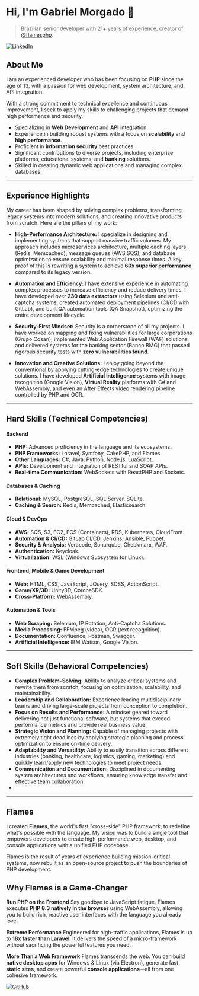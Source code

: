 # Hi, I'm Gabriel Morgado 👋
>Brazilian senior developer with 21+ years of experience‎, creator of <a href="https://github.com/flamesphp/flames" target="_blank">@flamesphp</a>.
<p align="left">
  <a href="https://www.linkedin.com/in/gabrielmorgado/" target="_blank"><img src="https://img.shields.io/badge/LinkedIn-0077B5?style=for-the-badge&logo=linkedin&logoColor=white" alt="LinkedIn"/></a>
</p>

## About Me

I am an experienced developer who has been focusing on **PHP** since the age of 13, with a passion for web development, system architecture, and API integration.

With a strong commitment to technical excellence and continuous improvement, I seek to apply my skills to challenging projects that demand high performance and security.

- Specializing in **Web Development** and **API** integration.
- Experience in building robust systems with a focus on **scalability** and **high performance**.
- Proficient in **information security** best practices.
- Significant contributions to diverse projects, including enterprise platforms, educational systems, and **banking** solutions.
- Skilled in creating dynamic web applications and managing complex databases.

---

## Experience Highlights

My career has been shaped by solving complex problems, transforming legacy systems into modern solutions, and creating innovative products from scratch. Here are the pillars of my work:

* **High-Performance Architecture:** I specialize in designing and implementing systems that support massive traffic volumes. My approach includes microservices architecture, multiple caching layers (Redis, Memcached), message queues (AWS SQS), and database optimization to ensure scalability and minimal response times. A key proof of this is rewriting a system to achieve **60x superior performance** compared to its legacy version.

* **Automation and Efficiency:** I have extensive experience in automating complex processes to increase efficiency and reduce delivery times. I have developed over **230 data extractors** using Selenium and anti-captcha systems, created automated deployment pipelines (CI/CD with GitLab), and built QA automation tools (QA Snapshot), optimizing the entire development lifecycle.

* **Security-First Mindset:** Security is a cornerstone of all my projects. I have worked on mapping and fixing vulnerabilities for large corporations (Grupo Cosan), implemented Web Application Firewall (WAF) solutions, and delivered systems for the banking sector (Banco BMG) that passed rigorous security tests with **zero vulnerabilities found**.

* **Innovation and Creative Solutions:** I enjoy going beyond the conventional by applying cutting-edge technologies to create unique solutions. I have developed **Artificial Intelligence** systems with image recognition (Google Vision), **Virtual Reality** platforms with C# and WebAssembly, and even an After Effects video rendering pipeline controlled by PHP and OCR.

---

## Hard Skills (Technical Competencies)

#### Backend
* **PHP:** Advanced proficiency in the language and its ecosystems.
* **PHP Frameworks:** Laravel, Symfony, CakePHP, and Flames.
* **Other Languages:** C#, Java, Python, Node.js, LuaScript.
* **APIs:** Development and integration of RESTful and SOAP APIs.
* **Real-time Communication:** WebSockets with ReactPHP and Sockets.

#### Databases & Caching
* **Relational:** MySQL, PostgreSQL, SQL Server, SQLite.
* **Caching & Search:** Redis, Memcached, Elasticsearch.

#### Cloud & DevOps
* **AWS:** SQS, S3, EC2, ECS (Containers), RDS, Kubernetes, CloudFront.
* **Automation & CI/CD:** GitLab CI/CD, Jenkins, Ansible, Puppet.
* **Security & Analysis:** Veracode, Sonarqube, Checkmarx, WAF.
* **Authentication:** Keycloak.
* **Virtualization:** WSL (Windows Subsystem for Linux).

#### Frontend, Mobile & Game Development
* **Web:** HTML, CSS, JavaScript, JQuery, SCSS, ActionScript.
* **Game/XR/3D:** Unity3D, CoronaSDK.
* **Cross-Platform:** WebAssembly.

#### Automation & Tools
* **Web Scraping:** Selenium, IP Rotation, Anti-Captcha Solutions.
* **Media Processing:** FFMpeg (video), OCR (text recognition).
* **Documentation:** Confluence, Postman, Swagger.
* **Artificial Intelligence:** IBM Watson, Google Vision.

---

## Soft Skills (Behavioral Competencies)

* **Complex Problem-Solving:** Ability to analyze critical systems and rewrite them from scratch, focusing on optimization, scalability, and maintainability.
* **Leadership and Collaboration:** Experience leading multidisciplinary teams and driving large-scale projects from conception to completion.
* **Focus on Results and Performance:** A mindset geared toward delivering not just functional software, but systems that exceed performance metrics and provide real business value.
* **Strategic Vision and Planning:** Capable of managing projects with extremely tight deadlines by applying strategic planning and process optimization to ensure on-time delivery.
* **Adaptability and Versatility:** Ability to easily transition across different industries (banking, healthcare, logistics, gaming, marketing) and quickly learn/apply new technologies to meet project needs.
* **Communication and Documentation:** Disciplined in documenting system architectures and workflows, ensuring knowledge transfer and effective team collaboration.
* 

---

## Flames
I created **Flames**, the world's first "cross-side" PHP framework, to redefine what's possible with the language. My vision was to build a single tool that empowers developers to create high-performance web, desktop, and console applications with a unified PHP codebase.

Flames is the result of years of experience building mission-critical systems, now rebuilt as an open-source project to push the boundaries of PHP development.

## Why Flames is a Game-Changer

**Run PHP on the Frontend**
Say goodbye to JavaScript fatigue. Flames executes **PHP 8.3 natively in the browser** using WebAssembly, allowing you to build rich, reactive user interfaces with the language you already love.

**Extreme Performance**
Engineered for high-traffic applications, Flames is up to **18x faster than Laravel**. It delivers the speed of a micro-framework without sacrificing the powerful features you need.

**More Than a Web Framework**
Flames transcends the web. You can build **native desktop apps** for Windows & Linux (via Electron), generate fast **static sites**, and create powerful **console applications**—all from one cohesive framework.

<p align="left">
  <a href="https://github.com/flamesphp/flames" target="_blank"><img src="https://img.shields.io/badge/GitHub-0077B5?style=for-the-badge&logoColor=white" alt="GitHub"/></a>
</p>
